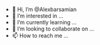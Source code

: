 - 👋 Hi, I’m @Alexbarsamian
- 👀 I’m interested in ...
- 🌱 I’m currently learning ...
- 💞️ I’m looking to collaborate on ...
- 📫 How to reach me ...

<!---
Alexbarsamian/Alexbarsamian is a ✨ special ✨ repository because its `README.md` (this file) appears on your GitHub profile.
You can click the Preview link to take a look at your changes.
--->
